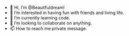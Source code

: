 - 👋 Hi, I’m @Beautifuldream!
- 👀 I’m interested in having fun with friends and living life.
- 🌱 I’m currently learning code.
- 💞️ I’m looking to collaborate on anything.
- 📫 How to reach me private message.

<!---
Beautifuldream7689/Beautifuldream7689 is a ✨ special ✨ repository because its `README.md` (this file) appears on your GitHub profile.
You can click the Preview link to take a look at your changes.
--->
